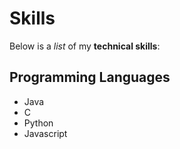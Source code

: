 # Skills

Below is a *list* of my __technical skills__:

## Programming Languages

- Java
-  C
-  Python
-  Javascript



